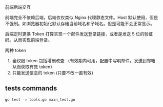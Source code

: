 

前端后端交互

前端完全不依赖后端，后端仅仅类似 Nginx 代理静态文件。Host 默认使用，但是不强制。如浏览器初始化默认存储当前域名和子域名。但是可能不会正常显示。

后端定时更换 Token 
打算实现一个邮件发送登录链接，或者是发送 5 位的验证码。从而实现前端登录。

两种 token 
1. 全权限 token 包括增删改查 （有效期内可用，配置中写明邮件，发送到邮箱从而获取有效 token）
2. 只能发送信息的 token (只要不改一直有效)


## tests commands

```bash
go test -v tools.go main_test.go 
```